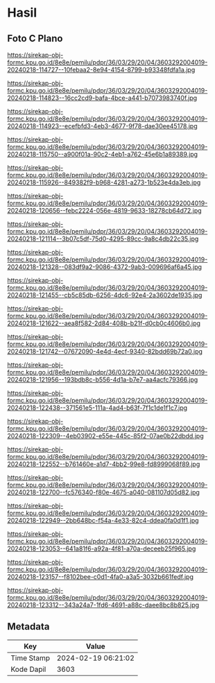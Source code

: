 # Hasil

## Foto C Plano

https://sirekap-obj-formc.kpu.go.id/8e8e/pemilu/pdpr/36/03/29/20/04/3603292004019-20240218-114727--10febaa2-8e94-4154-8799-b93348fdfa1a.jpg

https://sirekap-obj-formc.kpu.go.id/8e8e/pemilu/pdpr/36/03/29/20/04/3603292004019-20240218-114823--16cc2cd9-bafa-4bce-a441-b7073983740f.jpg

https://sirekap-obj-formc.kpu.go.id/8e8e/pemilu/pdpr/36/03/29/20/04/3603292004019-20240218-114923--ecefbfd3-4eb3-4677-9f78-dae30ee45178.jpg

https://sirekap-obj-formc.kpu.go.id/8e8e/pemilu/pdpr/36/03/29/20/04/3603292004019-20240218-115750--a900f01a-90c2-4eb1-a762-45e6b1a89389.jpg

https://sirekap-obj-formc.kpu.go.id/8e8e/pemilu/pdpr/36/03/29/20/04/3603292004019-20240218-115926--849382f9-b968-4281-a273-1b523e4da3eb.jpg

https://sirekap-obj-formc.kpu.go.id/8e8e/pemilu/pdpr/36/03/29/20/04/3603292004019-20240218-120656--febc2224-056e-4819-9633-18278cb64d72.jpg

https://sirekap-obj-formc.kpu.go.id/8e8e/pemilu/pdpr/36/03/29/20/04/3603292004019-20240218-121114--3b07c5df-75d0-4295-89cc-9a8c4db22c35.jpg

https://sirekap-obj-formc.kpu.go.id/8e8e/pemilu/pdpr/36/03/29/20/04/3603292004019-20240218-121328--083df9a2-9086-4372-9ab3-009696af6a45.jpg

https://sirekap-obj-formc.kpu.go.id/8e8e/pemilu/pdpr/36/03/29/20/04/3603292004019-20240218-121455--cb5c85db-6256-4dc6-92e4-2a3602de1935.jpg

https://sirekap-obj-formc.kpu.go.id/8e8e/pemilu/pdpr/36/03/29/20/04/3603292004019-20240218-121622--aea8f582-2d84-408b-b21f-d0cb0c4606b0.jpg

https://sirekap-obj-formc.kpu.go.id/8e8e/pemilu/pdpr/36/03/29/20/04/3603292004019-20240218-121742--07672090-4e4d-4ecf-9340-82bdd69b72a0.jpg

https://sirekap-obj-formc.kpu.go.id/8e8e/pemilu/pdpr/36/03/29/20/04/3603292004019-20240218-121956--193bdb8c-b556-4d1a-b7e7-aa4acfc79366.jpg

https://sirekap-obj-formc.kpu.go.id/8e8e/pemilu/pdpr/36/03/29/20/04/3603292004019-20240218-122438--371561e5-111a-4ad4-b63f-7f1c1de1f1c7.jpg

https://sirekap-obj-formc.kpu.go.id/8e8e/pemilu/pdpr/36/03/29/20/04/3603292004019-20240218-122309--4eb03902-e55e-445c-85f2-07ae0b22dbdd.jpg

https://sirekap-obj-formc.kpu.go.id/8e8e/pemilu/pdpr/36/03/29/20/04/3603292004019-20240218-122552--b761460e-a1d7-4bb2-99e8-fd8999068f89.jpg

https://sirekap-obj-formc.kpu.go.id/8e8e/pemilu/pdpr/36/03/29/20/04/3603292004019-20240218-122700--fc576340-f80e-4675-a040-081107d05d82.jpg

https://sirekap-obj-formc.kpu.go.id/8e8e/pemilu/pdpr/36/03/29/20/04/3603292004019-20240218-122949--2bb648bc-f54a-4e33-82c4-ddea0fa0d1f1.jpg

https://sirekap-obj-formc.kpu.go.id/8e8e/pemilu/pdpr/36/03/29/20/04/3603292004019-20240218-123053--641a81f6-a92a-4f81-a70a-deceeb25f965.jpg

https://sirekap-obj-formc.kpu.go.id/8e8e/pemilu/pdpr/36/03/29/20/04/3603292004019-20240218-123157--f8102bee-c0d1-4fa0-a3a5-3032b661fedf.jpg

https://sirekap-obj-formc.kpu.go.id/8e8e/pemilu/pdpr/36/03/29/20/04/3603292004019-20240218-123312--343a24a7-1fd6-4691-a88c-daee8bc8b825.jpg


## Metadata

| Key        | Value               |
| ---------- | ------------------- |
| Time Stamp | 2024-02-19 06:21:02 |
| Kode Dapil | 3603                |



